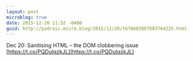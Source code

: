 ```yaml
---
layout: post
microblog: true
date: 2015-12-20 11:52 -0400
guid: http://padraic.micro.blog/2015/12/20/t678603887683764225.html
---
```

Dec 20: Sanitising HTML – the DOM clobbering issue [https://t.co/PQDuIqzkJL](https://t.co/PQDuIqzkJL)
